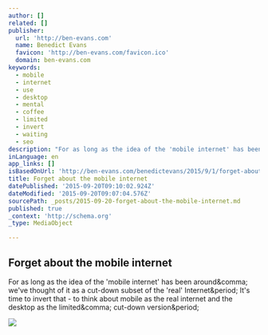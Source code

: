 ```yaml
---
author: []
related: []
publisher:
  url: 'http://ben-evans.com'
  name: Benedict Evans
  favicon: 'http://ben-evans.com/favicon.ico'
  domain: ben-evans.com
keywords:
  - mobile
  - internet
  - use
  - desktop
  - mental
  - coffee
  - limited
  - invert
  - waiting
  - seo
description: "For as long as the idea of the 'mobile internet' has been around, we've thought of it as a cut-down subset of the 'real' Internet. It's time to invert that - to think about mobile as the real internet and the desktop as the limited, cut-down version."
inLanguage: en
app_links: []
isBasedOnUrl: 'http://ben-evans.com/benedictevans/2015/9/1/forget-about-mobile-internet'
title: Forget about the mobile internet
datePublished: '2015-09-20T09:10:02.924Z'
dateModified: '2015-09-20T09:07:04.576Z'
sourcePath: _posts/2015-09-20-forget-about-the-mobile-internet.md
published: true
_context: 'http://schema.org'
_type: MediaObject

---
```

<article style=""><h1>Forget about the mobile internet</h1><p>For as long as the idea of the 'mobile internet' has been around&amp;comma; we've thought of it as a cut-down subset of the 'real' Internet&amp;period; It's time to invert that - to think about mobile as the real internet and the desktop as the limited&amp;comma; cut-down version&amp;period;</p><img src="https://static1.squarespace.com/static/50363cf324ac8e905e7df861/t/55e63d21e4b0927d8452d2fe/1441152290495/?format=1000w" /></article>
